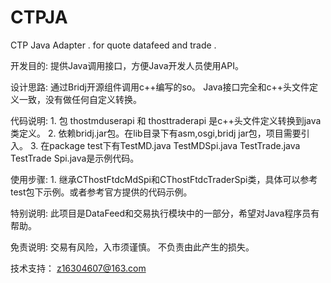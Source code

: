 CTPJA
=====

CTP Java Adapter . for quote datafeed and trade .


开发目的:
        提供Java调用接口，方便Java开发人员使用API。


设计思路:
        通过Bridj开源组件调用c++编写的so。
        Java接口完全和c++头文件定义一致，没有做任何自定义转换。



代码说明:
        1. 包 thostmduserapi 和 thosttraderapi 是c++头文件定义转换到java类定义。
        2. 依赖bridj.jar包。在lib目录下有asm,osgi,bridj jar包，项目需要引入。
        3. 在package test下有TestMD.java TestMDSpi.java TestTrade.java TestTrade                                                                                                    Spi.java是示例代码。



使用步骤:
        1. 继承CThostFtdcMdSpi和CThostFtdcTraderSpi类，具体可以参考test包下示例。或者参考官方提供的代码示例。


特别说明:
        此项目是DataFeed和交易执行模块中的一部分，希望对Java程序员有帮助。


免责说明:
        交易有风险，入市须谨慎。
        不负责由此产生的损失。

技术支持：
	z16304607@163.com


